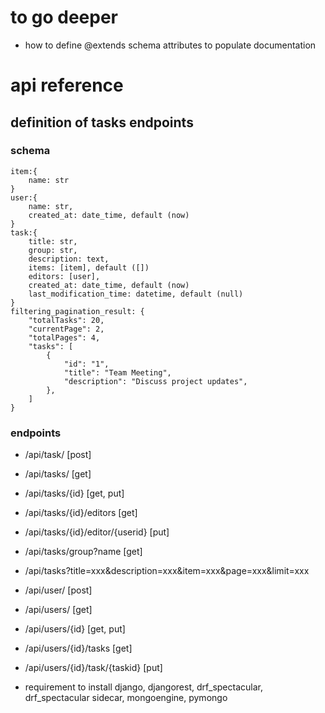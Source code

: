 # to go deeper
- how to define @extends schema attributes to populate documentation

# api reference
## definition of tasks endpoints
### schema 
    item:{
        name: str
    }
    user:{
        name: str,
        created_at: date_time, default (now)
    }
    task:{
        title: str,
        group: str,
        description: text,
        items: [item], default ([])
        editors: [user],
        created_at: date_time, default (now)
        last_modification_time: datetime, default (null)
    }
    filtering_pagination_result: {
        "totalTasks": 20,
        "currentPage": 2,
        "totalPages": 4,
        "tasks": [
            {
                "id": "1",
                "title": "Team Meeting",
                "description": "Discuss project updates",
            },
        ]
    }

### endpoints
- /api/task/ [post]
- /api/tasks/ [get]
- /api/tasks/{id} [get, put]
- /api/tasks/{id}/editors [get]
- /api/tasks/{id}/editor/{userid} [put]
- /api/tasks/group?name [get]
- /api/tasks?title=xxx&description=xxx&item=xxx&page=xxx&limit=xxx

- /api/user/ [post]
- /api/users/ [get]
- /api/users/{id} [get, put]
- /api/users/{id}/tasks [get]
- /api/users/{id}/task/{taskid} [put]

- requirement to install
django, djangorest, drf_spectacular, drf_spectacular sidecar, mongoengine, pymongo
